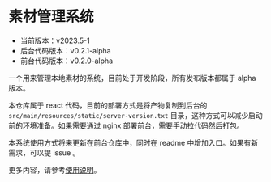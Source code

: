 # 素材管理系统

- 当前版本：v2023.5-1
- 后台代码版本：v0.2.1-alpha
- 前台代码版本：v0.2.0-alpha

一个用来管理本地素材的系统，目前处于开发阶段，所有发布版本都属于 alpha 版本。

本仓库属于 react 代码，目前的部署方式是将产物复制到后台的 `src/main/resources/static/server-version.txt` 目录，这种方式可以减少启动前的环境准备。如果需要通过 nginx 部署前台，需要手动拉代码然后打包。

本系统使用方式将来更新在前台仓库中，同时在 readme 中增加入口。如果有新需求，可以提 issue 。

更多内容，请参考[使用说明](https://github.com/wrote-code/media#readme)。
